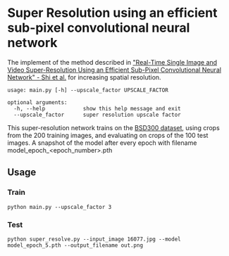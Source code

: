 # Super Resolution using an efficient sub-pixel convolutional neural network

The implement of the method described in  ["Real-Time Single Image and Video Super-Resolution Using an Efficient Sub-Pixel Convolutional Neural Network" - Shi et al.](https://arxiv.org/abs/1609.05158) for increasing spatial resolution.

```
usage: main.py [-h] --upscale_factor UPSCALE_FACTOR 

optional arguments:
  -h, --help            show this help message and exit
  --upscale_factor      super resolution upscale factor
```
This super-resolution network trains on the [BSD300 dataset](https://www2.eecs.berkeley.edu/Research/Projects/CS/vision/bsds/), using crops from the 200 training images, and evaluating on crops of the 100 test images. A snapshot of the model after every epoch with filename model_epoch_<epoch_number>.pth

## Usage

### Train

`python main.py --upscale_factor 3`

### Test
`python super_resolve.py --input_image 16077.jpg --model model_epoch_5.pth --output_filename out.png`
